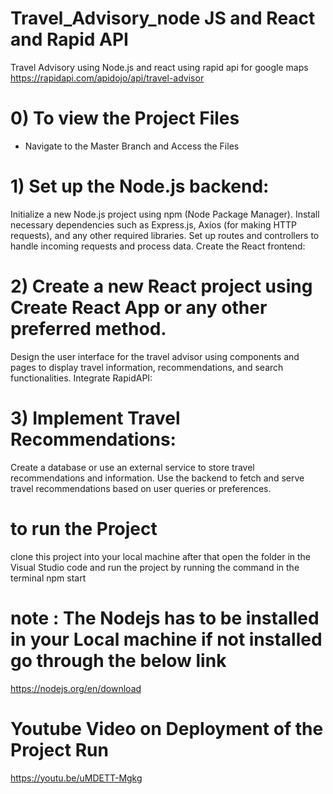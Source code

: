 # Travel_Advisory_node JS and React and Rapid API 
Travel Advisory using Node.js and react using rapid api for google maps https://rapidapi.com/apidojo/api/travel-advisor

# 0) To view the Project Files 
* Navigate to the Master Branch and Access the Files

  
# 1) Set up the Node.js backend:

Initialize a new Node.js project using npm (Node Package Manager).
Install necessary dependencies such as Express.js, Axios (for making HTTP requests), and any other required libraries.
Set up routes and controllers to handle incoming requests and process data.
Create the React frontend:

 # 2) Create a new React project using Create React App or any other preferred method.
Design the user interface for the travel advisor using components and pages to display travel information, recommendations, and search functionalities.
Integrate RapidAPI:

# 3) Implement Travel Recommendations:
Create a database or use an external service to store travel recommendations and information.
Use the backend to fetch and serve travel recommendations based on user queries or preferences.

# to run the Project 
clone this project into your local machine after that open the folder in the Visual Studio code and run the project by running the command in the terminal 
npm start 

# note : The Nodejs has to be installed in your Local machine if not installed go through the below link 
https://nodejs.org/en/download

# Youtube Video on Deployment of the Project Run
https://youtu.be/uMDETT-Mgkg
